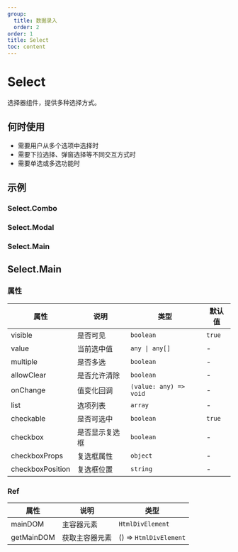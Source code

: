 ```yaml
---
group:
  title: 数据录入
  order: 2
order: 1
title: Select
toc: content
---
```


# Select

选择器组件，提供多种选择方式。

## 何时使用

- 需要用户从多个选项中选择时
- 需要下拉选择、弹窗选择等不同交互方式时
- 需要单选或多选功能时

## 示例

### Select.Combo

<code src="./demos/Combo/index.jsx"></code>

### Select.Modal

<code src="./demos/Modal/index.jsx"></code>

### Select.Main

<code src="./demos/Main/index.jsx"></code>

## Select.Main

### 属性

| 属性     | 说明     | 类型      | 默认值  |
| -------- | -------- | --------- | ------- |
| visible | 是否可见 | `boolean` | `true` |
| value | 当前选中值 | `any \| any[]` | - |
| multiple | 是否多选 | `boolean` | - |
| allowClear | 是否允许清除 | `boolean` | - |
| onChange | 值变化回调 | `(value: any) => void` | - |
| list | 选项列表 | `array` | - |
| checkable | 是否可选中 | `boolean` | `true` |
| checkbox | 是否显示复选框 | `boolean` | - |
| checkboxProps | 复选框属性 | `object` | - |
| checkboxPosition | 复选框位置 | `string` | - |

### Ref

| 属性       | 说明                 | 类型                   |
| ---------- | -------------------- | ---------------------- |
| mainDOM    | 主容器元素           | `HtmlDivElement`       |
| getMainDOM | 获取主容器元素       | () => `HtmlDivElement` |
